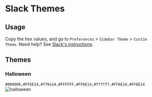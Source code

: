 # Slack Themes

## Usage

Copy the hex values, and go to `Preferences` > `Sidebar Theme` > `Custim Theme`. Need help? See [Slack's instructions](https://get.slack.help/hc/en-us/articles/205166337-Customize-your-Slack-theme). 

## Themes

### Halloween

```#000000,#FF6E14,#ff6e14,#FFFFFF,#FF6E14,#ffffff,#FF6E14,#FF6E14```
![halloween](http://github.com/marineb/slack-themes/themes/halloween.png)